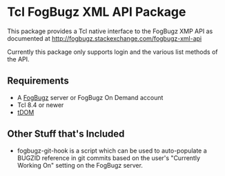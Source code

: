 Tcl FogBugz XML API Package
===========================

This package provides a Tcl native interface to the FogBugz XMP API as 
documented at http://fogbugz.stackexchange.com/fogbugz-xml-api

Currently this package only supports login and the various list methods of
the API.

Requirements
------------

* A [FogBugz](http://www.fogcreek.com/fogbugz/) server or FogBugz On Demand account
* Tcl 8.4 or newer
* [tDOM](https://github.com/tDOM/tdom)

Other Stuff that's Included
---------------------------

* fogbugz-git-hook is a script which can be used to auto-populate a BUGZID
  reference in git commits based on the user's "Currently Working On" setting
  on the FogBugz server.
